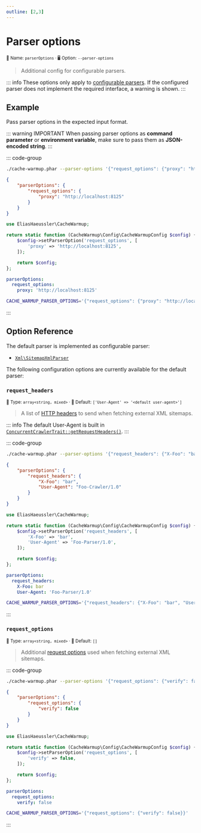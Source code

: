 ```yaml
---
outline: [2,3]
---
```


# Parser options <Badge type="tip" text="4.0+" />

<small>📝&nbsp;Name: `parserOptions` &middot; 🖥️&nbsp;Option: `--parser-options`</small>

> Additional config for configurable parsers.

::: info
These options only apply to [configurable parsers](../api/configurable-parser.md).
If the configured parser does not implement the required interface, a warning is
shown.
:::

## Example

Pass parser options in the expected input format.

::: warning IMPORTANT
When passing parser options as **command parameter** or **environment variable**,
make sure to pass them as **JSON-encoded string**.
:::

::: code-group

```bash [CLI]
./cache-warmup.phar --parser-options '{"request_options": {"proxy": "http://localhost:8125"}}'
```

```json [JSON]
{
    "parserOptions": {
        "request_options": {
            "proxy": "http://localhost:8125"
        }
    }
}
```

```php [PHP]
use EliasHaeussler\CacheWarmup;

return static function (CacheWarmup\Config\CacheWarmupConfig $config) {
    $config->setParserOption('request_options', [
        'proxy' => 'http://localhost:8125',
    ]);

    return $config;
};
```

```yaml [YAML]
parserOptions:
  request_options:
    proxy: 'http://localhost:8125'
```

```bash [.env]
CACHE_WARMUP_PARSER_OPTIONS='{"request_options": {"proxy": "http://localhost:8125"}}'
```

:::

## Option Reference

The default parser is implemented as configurable parser:

* [`Xml\SitemapXmlParser`](../../src/Xml/SitemapXmlParser.php)

The following configuration options are currently available for the default parser:

### `request_headers` <Badge type="tip" text="4.0+" />

<small>🎨&nbsp;Type: `array<string, mixed>` &middot; 🐝&nbsp;Default: `['User-Agent' => '<default user-agent>']`</small>

> A list of [HTTP headers](https://docs.guzzlephp.org/en/stable/request-options.html#headers)
> to send when fetching external XML sitemaps.

::: info
The default User-Agent is built in
[`ConcurrentCrawlerTrait::getRequestHeaders()`](../../src/Crawler/ConcurrentCrawlerTrait.php).
:::

::: code-group

```bash [CLI]
./cache-warmup.phar --parser-options '{"request_headers": {"X-Foo": "bar", "User-Agent": "Foo-Crawler/1.0"}}'
```

```json [JSON]
{
    "parserOptions": {
        "request_headers": {
            "X-Foo": "bar",
            "User-Agent": "Foo-Crawler/1.0"
        }
    }
}
```

```php [PHP]
use EliasHaeussler\CacheWarmup;

return static function (CacheWarmup\Config\CacheWarmupConfig $config) {
    $config->setParserOption('request_headers', [
        'X-Foo' => 'bar',
        'User-Agent' => 'Foo-Parser/1.0',
    ]);

    return $config;
};
```

```yaml [YAML]
parserOptions:
  request_headers:
    X-Foo: bar
    User-Agent: 'Foo-Parser/1.0'
```

```bash [.env]
CACHE_WARMUP_PARSER_OPTIONS='{"request_headers": {"X-Foo": "bar", "User-Agent": "Foo-Parser/1.0"}}'
```

:::

### `request_options` <Badge type="tip" text="4.0+" />

<small>🎨&nbsp;Type: `array<string, mixed>` &middot; 🐝&nbsp;Default: `[]`</small>

> Additional [request options](https://docs.guzzlephp.org/en/stable/request-options.html)
> used when fetching external XML sitemaps.

::: code-group

```bash [CLI]
./cache-warmup.phar --parser-options '{"request_options": {"verify": false}}'
```

```json [JSON]
{
    "parserOptions": {
        "request_options": {
            "verify": false
        }
    }
}
```

```php [PHP]
use EliasHaeussler\CacheWarmup;

return static function (CacheWarmup\Config\CacheWarmupConfig $config) {
    $config->setParserOption('request_options', [
        'verify' => false,
    ]);

    return $config;
};
```

```yaml [YAML]
parserOptions:
  request_options:
    verify: false
```

```bash [.env]
CACHE_WARMUP_PARSER_OPTIONS='{"request_options": {"verify": false}}'
```

:::
